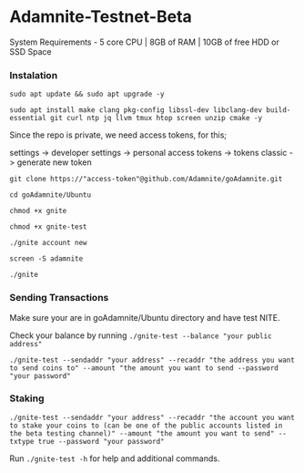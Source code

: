 # Adamnite-Testnet-Beta

System Requirements - 5 core CPU | 8GB of RAM | 10GB of free HDD or SSD Space

### Instalation 
```
sudo apt update && sudo apt upgrade -y
```
```
sudo apt install make clang pkg-config libssl-dev libclang-dev build-essential git curl ntp jq llvm tmux htop screen unzip cmake -y
```

Since the repo is private, we need access tokens, for this;

settings -> developer settings -> personal access tokens -> tokens classic -> generate new token

```
git clone https://"access-token"@github.com/Adamnite/goAdamnite.git
```
```
cd goAdamnite/Ubuntu
```

```
chmod +x gnite
```
```
chmod +x gnite-test
```
```
./gnite account new
```
```
screen -S adamnite
```
```
./gnite
```


### Sending Transactions

Make sure your are in goAdamnite/Ubuntu directory and have test NITE.

Check your balance by running ``./gnite-test --balance "your public address"``

```
./gnite-test --sendaddr "your address" --recaddr "the address you want to send coins to" --amount "the amount you want to send --password "your password"
```

### Staking

```
./gnite-test --sendaddr "your address" --recaddr "the account you want to stake your coins to (can be one of the public accounts listed in the beta testing channel)" --amount "the amount you want to send" --txtype true --password "your password"
```

Run ``./gnite-test -h`` for help and additional commands.

